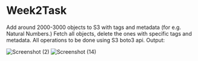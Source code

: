 # Week2Task
Add around 2000-3000 objects to S3 with tags and metadata (for e.g. Natural Numbers.) Fetch all objects, delete the ones with specific tags and metadata.
All operations to be done using S3 boto3 api.
Output:

![Screenshot (2)](https://user-images.githubusercontent.com/50862874/178766464-d4383e1e-dbc1-43f0-9063-adf8e7a8787b.png)
![Screenshot (14)](https://user-images.githubusercontent.com/50862874/178766486-21194928-8542-482b-b745-266fce9e8f28.png)
